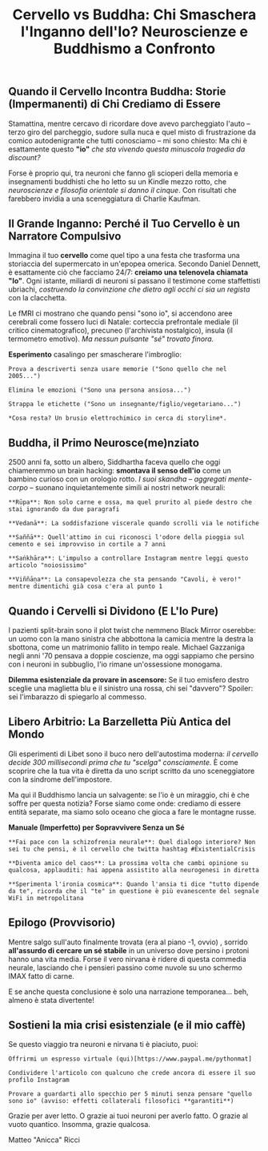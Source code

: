 ﻿---
title: "Cervello vs Buddha: Chi Smaschera l'Inganno dell'Io? Neuroscienze e Buddhismo a Confronto"
seo_title: "Cervello vs Buddha [...]"
background: "/img/testesso.png"
description: "Scopri come antiche intuizioni spirituali e scanner cerebrali dicono la stessa cosa: il tuo 'io' è una fantasia ben orchestrata. Tra esperimenti split-brain, metafore di carri smontati e crisi esistenziali da parcheggio."
url: "/neuroscienze-buddhismo-illusione-del-se"
meta:  "Il cervello dice che l'Io è un'illusione, il Buddha annuisce... e tu resti lì a chiederti chi dei due ha ragione. Neuroscienze e buddismo si sfidano a colpi di neuroni e meditazione: preparati a scoprire che la tua mente inganna di un prestigiatore in un villaggio turistico"
categories: [spiritualita-pratica]
tags:
  - "Consapevolezza"
  - "Mind Hacking"
  - "Daniel Dennett"
  - "Buddhismo Anatta"
  - "Neuroplasticità"
keywords:
  - "illusione dell'io neuroscienze"
  - "buddhismo e cervello"
  - "chi siamo veramente"
  - "sé narrativo"
  - "libero arbitrio cervello"
  - "esperimenti split-brain"
  - "meditazione e neuroplasticità"
meta_robots: "index, follow, max-image-preview:large"
structured_data: |
  {
    "@context": "https://schema.org",
    "@type": "Article",
    "mainEntityOfPage": {
      "@type": "WebPage",
      "@id": "https://www.tuosito.com/neuroscienze-buddhismo-illusione-del-se"
    },
    "headline": "Cervello vs Buddha: Chi Smaschera l'Inganno dell'Io?",
    "description": "Un viaggio irriverente tra fMRI e insegnamenti buddhisti per scoprire perché il tuo 'io' è più effimero di una storia di Instagram",
    "image": [
      "https://www.tuosito.com/images/neuro-buddha-mind.png"
     ],
    "author": {
      "@type": "Person",
      "name": "Matteo Ricci",
      "url": "https://www.tuosito.com/author/matteo-ricci"
    },
    "publisher": {
      "@type": "Organization",
      "name": "Psichedelia Razionale",
      "logo": {
        "@type": "ImageObject",
        "url": "https://www.tuosito.com/images/logo.png"
      }
    },
    "datePublished": "2023-11-15",
    "dateModified": "2023-11-15"
  }
featured_post: 'true'
---

## Quando il Cervello Incontra Buddha: Storie (Impermanenti) di Chi Crediamo di Essere

Stamattina, mentre cercavo di ricordare dove avevo parcheggiato l'auto – terzo giro del parcheggio, sudore sulla nuca e quel misto di frustrazione da comico autodenigrante che tutti conosciamo – mi sono chiesto: Ma chi è esattamente questo **"io"** *che sta vivendo questa minuscola tragedia da discount?*

Forse è proprio qui, tra neuroni che fanno gli scioperi della memoria e insegnamenti buddhisti che ho letto su un Kindle mezzo rotto, che *neuroscienze e filosofia orientale si danno il cinque*. Con risultati che farebbero invidia a una sceneggiatura di Charlie Kaufman.

## Il Grande Inganno: Perché il Tuo Cervello è un Narratore Compulsivo

Immagina il tuo **cervello** come quel tipo a una festa che trasforma una storiaccia del supermercato in un'epopea omerica. Secondo Daniel Dennett, è esattamente ciò che facciamo 24/7: **creiamo** **una** **telenovela** **chiamata** **"Io"**. Ogni istante, miliardi di neuroni si passano il testimone come staffettisti ubriachi, *costruendo la convinzione che dietro agli occhi ci sia un regista* con la clacchetta.

Le fMRI ci mostrano che quando pensi "sono io", si accendono aree cerebrali come fossero luci di Natale: corteccia prefrontale mediale (il critico cinematografico), precuneo (l'archivista nostalgico), insula (il termometro emotivo). *Ma nessun pulsante "sé" trovato finora.*

**Esperimento** casalingo per smascherare l'imbroglio:

    Prova a descriverti senza usare memorie ("Sono quello che nel 2005...")

    Elimina le emozioni ("Sono una persona ansiosa...")

    Strappa le etichette ("Sono un insegnante/figlio/vegetariano...")
    
    *Cosa resta? Un brusio elettrochimico in cerca di storyline*.

## Buddha, il Primo Neurosce(me)nziato

2500 anni fa, sotto un albero, Siddhartha faceva quello che oggi chiameremmo un brain hacking: **smontava il senso dell'io** come un bambino curioso con un orologio rotto. *I suoi skandha – aggregati mente-corpo* – suonano inquietantemente simili ai nostri network neurali:

    **Rūpa**: Non solo carne e ossa, ma quel prurito al piede destro che stai ignorando da due paragrafi

    **Vedanā**: La soddisfazione viscerale quando scrolli via le notifiche

    **Saññā**: Quell'attimo in cui riconosci l'odore della pioggia sul cemento e sei improvviso in cortile a 7 anni

    **Saṅkhāra**: L'impulso a controllare Instagram mentre leggi questo articolo "noiosissimo"

    **Viññāṇa**: La consapevolezza che sta pensando "Cavoli, è vero!" mentre dimentichi già cosa c'era al punto 1

## Quando i Cervelli si Dividono (E L'Io Pure)

I pazienti split-brain sono il plot twist che nemmeno Black Mirror oserebbe: un uomo con la mano sinistra che abbottona la camicia mentre la destra la sbottona, come un matrimonio fallito in tempo reale. Michael Gazzaniga negli anni '70 pensava a doppie coscienze, ma oggi sappiamo che persino con i neuroni in subbuglio, l'io rimane un'ossessione monogama.

**Dilemma esistenziale da provare in ascensore:**
Se il tuo emisfero destro sceglie una maglietta blu e il sinistro una rossa, chi sei "davvero"? Spoiler: sei l'imbarazzo di spiegarlo al commesso.

## Libero Arbitrio: La Barzelletta Più Antica del Mondo

Gli esperimenti di Libet sono il buco nero dell'autostima moderna: *il cervello decide 300 millisecondi prima che tu "scelga" consciamente.* È come scoprire che la tua vita è diretta da uno script scritto da uno sceneggiatore con la sindrome dell'impostore.

Ma qui il Buddhismo lancia un salvagente: se l'io è un miraggio, chi è che soffre per questa notizia? Forse siamo come onde: crediamo di essere entità separate, ma siamo solo oceano che gioca a fare le montagne russe.

**Manuale (Imperfetto) per Sopravvivere Senza un Sé**

    **Fai pace con la schizofrenia neurale**: Quel dialogo interiore? Non sei tu che pensi, è il cervello che twitta hashtag #ExistentialCrisis

    **Diventa amico del caos**: La prossima volta che cambi opinione su qualcosa, applauditi: hai appena assistito alla neurogenesi in diretta

    **Sperimenta l'ironia cosmica**: Quando l'ansia ti dice "tutto dipende da te", ricorda che il "te" in questione è più evanescente del segnale WiFi in metropolitana

## Epilogo (Provvisorio)

Mentre salgo sull'auto finalmente trovata (era al piano -1, ovvio) , sorrido **all'assurdo di cercare un sé stabile** in un universo dove persino i protoni hanno una vita media. Forse il vero nirvana è ridere di questa commedia neurale, lasciando che i pensieri passino come nuvole su uno schermo IMAX fatto di carne.

E se anche questa conclusione è solo una narrazione temporanea... beh, almeno è stata divertente!

## Sostieni la mia crisi esistenziale (e il mio caffè)
Se questo viaggio tra neuroni e nirvana ti è piaciuto, puoi:

    Offrirmi un espresso virtuale (qui)[https://www.paypal.me/pythonmat]

    Condividere l'articolo con qualcuno che crede ancora di essere il suo profilo Instagram

    Provare a guardarti allo specchio per 5 minuti senza pensare "quello sono io" (avviso: effetti collaterali filosofici **garantiti**)

Grazie per aver letto. O grazie ai tuoi neuroni per averlo fatto. O grazie al vuoto quantico. Insomma, grazie qualcosa.

Matteo "Anicca" Ricci